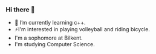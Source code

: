 ### Hi there 👋

- 🌱 I’m currently learning c++.
- ⚡I'm interested in playing volleyball and riding bicycle.
- I'm a sophomore at Bilkent.
- I'm studying Computer Science.
  

